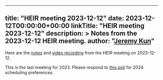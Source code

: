 <!-- mdformat off(yaml frontmatter) -->
---
title: "HEIR meeting 2023-12-12"
date: 2023-12-12T00:00:00+00:00
linkTitle: "HEIR meeting 2023-12-12"
description: >
    Notes from the 2023-12-12 HEIR meeting.
author: "[Jeremy Kun](https://jeremykun.com)"
---
<!-- mdformat on -->

Here are the
[notes](https://docs.google.com/document/d/1ekGrOBLoB_F3qjC43r6NzJbWpgT9RILTJyVu5Ax3PCQ/edit?usp=sharing)
and
[video recording](https://drive.google.com/file/d/1DaYj9euovyf8vuCi260RQYfEkItn4SEc/view?usp=sharing)
from the HEIR meeting on 2023-12-12.

This is the last meeting for 2023. Please respond to [this
poll](https://app.rallly.co/invite/fHNdzrbisHVA) for 2024 scheduling preferences.
